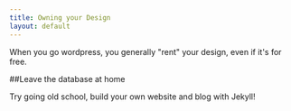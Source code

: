 ```yaml
---
title: Owning your Design
layout: default
---
```


When you go wordpress, you generally "rent" your design, even if it's for free.

##Leave the database at home

Try going old school, build your own website and blog with Jekyll!
